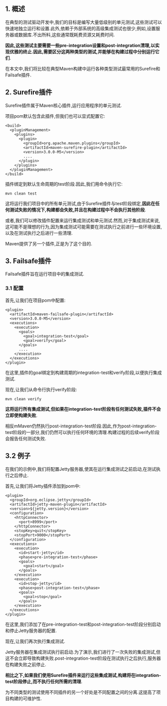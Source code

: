 ## 1. 概述

在典型的测试驱动开发中,我们的目标是编写大量低级别的单元测试,这些测试可以快速地独立运行和设置.此外,依赖于外部系统的高级集成测试也很少,例如,设置服务器或数据库.不出所料,这些通常既耗费资源又耗费时间.

**因此,这些测试主要需要一些pre-integration设置和post-integration清理,以实现优雅的终止.因此,需要区分这两种类型的测试,并能够在构建过程中分别运行它们**.

在本文中,我们将比较在典型Maven构建中运行各种类型测试最常用的Surefire和Failsafe插件.

## 2. Surefire插件

Surefire插件属于Maven核心插件,运行应用程序的单元测试.

项目pom默认包含此插件,但我们也可以显式配置它:

```
<build>
  <pluginManagement>
    <plugins>
      <plugin>
        <groupId>org.apache.maven.plugins</groupId>
        <artifactId>maven-surefire-plugin</artifactId>
        <version>3.0.0-M5</version>
        ....
      </plugin>
    </plugins>
  </pluginManagement>
</build>
```

插件绑定到默认生命周期的test阶段.因此,我们用命令执行它:

```
mvn clean test
```

这将运行我们项目中的所有单元测试,由于Surefire插件与test阶段绑定,**因此在任何测试失败的情况下,构建都会失败,并且在构建过程中不会执行其他阶段**.

或者,我们可以修改插件配置来运行集成测试和单元测试.然而,对于集成测试来说,这可能不是理想的行为,因为集成测试可能需要在测试执行之前进行一些环境设置,以及在测试执行之后进行一些清理.

Maven提供了另一个插件,正是为了这个目的.

## 3. Failsafe插件

Failsafe插件旨在运行项目中的集成测试.

### 3.1 配置

首先,让我们在项目pom中配置:

```
<plugin>
  <artifactId>maven-failsafe-plugin</artifactId>
  <version>3.0.0-M5</version>
  <executions>
    <execution>
      <goals>
        <goal>integration-test</goal>
        <goal>verify</goal>
      </goals>
      ....
    </execution>
  </executions>
</plugin>
```

在这里,插件的goal绑定到构建周期的integration-test和verify阶段,以便执行集成测试.

现在,让我们从命令行执行verify阶段:

```
mvn clean verify
```

**这将运行所有集成测试,但如果在integration-test阶段有任何测试失败,插件不会立即使构建失败**.

相反mMaven仍然执行post-integration-test阶段.因此,作为post-integration-test阶段的一部分,我们仍然可以执行任何环境的清理.构建过程的后续verify阶段会报告任何测试失败.

## 3.2 例子

在我们的示例中,我们将配置Jetty服务器,使其在运行集成测试之前启动,在测试执行之后停止.

首先,让我们将Jetty插件添加到pom中:

```
<plugin>
  <groupId>org.eclipse.jetty</groupId>
  <artifactId>jetty-maven-plugin</artifactId>
  <version>${jetty.version}</version>
  <configuration>
    <httpConnector>
      <port>8999</port>
    </httpConnector>
    <stopKey>quit</stopKey>
    <stopPort>9000</stopPort>
  </configuration>
  <executions>
    <execution>
      <id>start-jetty</id>
      <phase>pre-integration-test</phase>
      <goals>
        <goal>start</goal>
      </goals>
    </execution>
    <execution>
      <id>stop-jetty</id>
      <phase>post-integration-test</phase>
      <goals>
        <goal>stop</goal>
      </goals>
    </execution>
  </executions>
</plugin>
```

在这里,我们添加了在pre-integration-test和post-integration-test阶段分别启动和停止Jetty服务器的配置.

现在,让我们再次执行集成测试.

Jetty服务器在集成测试执行前启动.为了演示,我们进行了一次失败的集成测试,但这不会立即导致构建失败.post-integration-test阶段在测试执行之后执行,服务器在构建失败之前停止.

**相比之下,如果我们使用Surefire插件来运行这些集成测试,构建将在integration-test阶段停止,而不执行任何所需的清理**.

为不同类型的测试使用不同插件的另一个好处是不同配置之间的分离.这提高了项目构建的可维护性.
